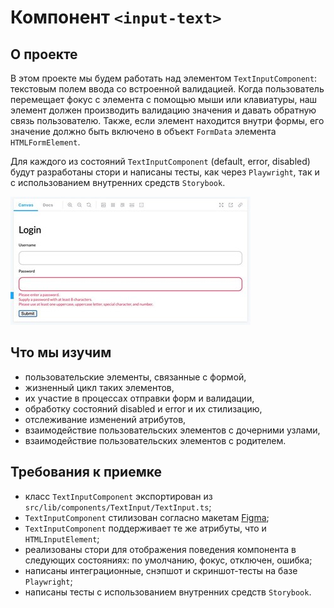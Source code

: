 # Компонент `<input-text>`

## О проекте

В этом проекте мы будем работать над элементом `TextInputComponent`: текстовым полем ввода со встроенной валидацией. Когда пользователь перемещает фокус с элемента с помощью мыши или клавиатуры, наш элемент должен производить валидацию значения и давать обратную связь пользователю. Также, если элемент находится внутри формы, его значение должно быть включено в объект `FormData` элемента `HTMLFormElement`.

Для каждого из состояний `TextInputComponent` (default, error, disabled) будут разработаны стори и написаны тесты, как через `Playwright`, так и с использованием внутренних средств `Storybook`.

![input-1](../../assets/input-1.jpg)

## Что мы изучим

- пользовательские элементы, связанные с формой,
- жизненный цикл таких элементов,
- их участие в процессах отправки форм и валидации,
- обработку состояний disabled и error и их стилизацию,
- отслеживание изменений атрибутов,
- взаимодействие пользовательских элементов с дочерними узлами,
- взаимодействие пользовательских элементов с родителем.

## Требования к приемке

- класс `TextInputComponent` экспортирован из `src/lib/components/TextInput/TextInput.ts`;
- `TextInputComponent` стилизован согласно макетам [Figma](https://www.figma.com/file/QXGa6qN6AqgeerCtS28I8z/Web-Components-Book-Design-Library?node-id=324%3A101);
- `TextInputComponent` поддерживает те же атрибуты, что и `HTMLInputElement`;
- реализованы стори для отображения поведения компонента в следующих состояниях: по умолчанию, фокус, отключен, ошибка;
- написаны интеграционные, снэпшот и скриншот-тесты на базе `Playwright`;
- написаны тесты с использованием внутренних средств `Storybook`.
